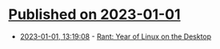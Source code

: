 # [Published on 2023-01-01](index.md)

* [2023-01-01, 13:19:08](https://news.ycombinator.com/item?id=34206055) - [Rant: Year of Linux on the Desktop](https://blog.liw.fi/posts/2022/goalposts/)
